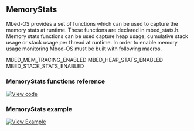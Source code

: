 ## MemoryStats

Mbed-OS provides a set of functions which can be used to capture the memory stats at runtime. These functions are declared in mbed_stats.h. Memory stats functions can be used capture heap usage, cumulative stack usage or stack usage per thread at runtime. In order to enable memory usage monitoring Mbed-OS must be built with following macros.

MBED_MEM_TRACING_ENABLED
MBED_HEAP_STATS_ENABLED
MBED_STACK_STATS_ENABLED

### MemoryStats functions reference

[![View code](https://www.mbed.com/embed/?type=library)](https://os.mbed.com/docs/v5.6/mbed-os-api-doxy/group__platform__stats.html)

### MemoryStats example

[![View Example](https://www.mbed.com/embed/?url=https://github.com/ARMmbed/mbed-os-example-platform-utils)](https://github.com/ARMmbed/mbed-os-example-platform-utils) 
